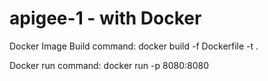 # apigee-1 - with Docker

Docker Image Build command:
docker build -f Dockerfile -t <image-name> .

Docker run command:
docker run -p 8080:8080 <image-name>
